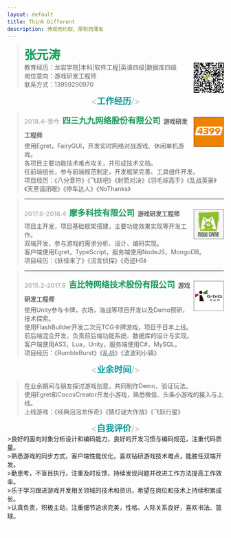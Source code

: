 ```yaml
---
layout: default
title: Think Different
description: 博观而约取，厚积而薄发
---
```


><span style="font-size:28px;color:#159957;"><strong>张元涛</strong></span><br>
><img style="float:right; margin-left:0.6em;" src="assets/code.jpg"  width="70" height="70" type="image/jpeg">
>教育经历：龙岩学院|本科|软件工程|英语四级|数据库四级<br>
>岗位意向：游戏研发工程师<br>
>联系方式：13959290970

<center><span style="font-size:20px;color:#b8b8b8"><<span style="color:#009999"><strong>工作经历</strong></span>/></span></center>

><img style="float:right; margin:0.6em 0 0 0.6em;" src="assets/4399.png"  width="70" height="70" type="image/jpeg">
><strong style="line-height: 2;"><span style="color:#b8b8b8">2018.4-至今</span>&ensp;<span style="font-size: 19px;color:#159957">四三九九网络股份有限公司</span>&ensp;游戏研发工程师</strong><br>
>使用Egret，FairyGUI，开发实时网络对战游戏、休闲单机游戏。<br>
>各项目主要功能技术难点攻关，并形成技术文档。<br>
>任前端组长，参与前端规范制定，开发框架完善、工具组件开发。<br>
>项目经历：《八分音符》《飞跃吧》《射箭对决》《羽毛球高手》《乱战英豪》《天黑请闭眼》《停车达人》《NoThanks》

>---
><img style="float:right; margin:0.6em 0 0 0.6em;" src="assets/modo.png"  width="70" height="70" type="image/jpeg">
><strong style="line-height: 2;"><span style="color:#b8b8b8">2017.6-2018.4</span>&ensp;<span style="font-size: 19px;color:#159957">摩多科技有限公司</span>&ensp;游戏研发工程师</strong><br>
>项目主开发，项目基础框架搭建，主要功能效果实现等开发工作。<br>
>双端开发，参与游戏的需求分析、设计、编码实现。<br>
>客户端使用Egret，TypeScript，服务端使用NodeJS，MongoDB。<br>
>项目经历：《妖怪来了》《流言侦探》《奇迹H5》

>---
><img style="float:right; margin:0.6em 0 0 0.6em;" src="assets/gbits.png"  width="70" height="70" type="image/jpeg">
><strong style="line-height: 2;"><span style="color:#b8b8b8">2015.2-2017.6</span>&ensp;<span style="font-size: 19px;color:#159957">吉比特网络技术股份有限公司</span>&ensp;游戏研发工程师</strong><br>
>使用Unity参与卡牌，农场，海战等项目开发以及Demo预研，技术探索。<br>
>使用FlashBuilder开发二次元TCG卡牌游戏，项目于日本上线。<br>
>前后端混合开发，负责前后端功能系统、数据库的设计与实现。<br>
>客户端使用AS3，Lua，Unity，服务端使用C#，MySQL。<br>
>项目经历：《RumbleBurst》《乱战》《波波利小镇》

<center><span style="font-size:20px;color:#b8b8b8"><<span style="color:#009999"><strong>业余时间</strong></span>/></span></center>

>在业余期间与朋友探讨游戏创意，共同制作Demo，验证玩法。<br>
>使用Egret和CocosCreator开发小游戏，熟悉微信、头条小游戏的接入与上线。<br>
>上线游戏：《经典泡泡龙传奇》《猜灯谜大作战》《飞跃行星》

<center><span style="font-size:20px;color:#b8b8b8"><<span style="color:#009999"><strong>自我评价</strong></span>/></span></center>
>良好的面向对象分析设计和编码能力，良好的开发习惯与编码规范，注重代码质量。<br>
>熟悉游戏的同步方式，客户端性能优化，喜欢钻研游戏技术难点，能胜任双端开发。<br>
>勤思考，不盲目执行，注重及时反馈，持续发现问题并改进工作方法提高工作效率。<br>
>乐于学习跟进游戏开发相关领域的技术和资讯，希望在岗位和技术上持续积累成长。<br>
>认真负责，积极主动，注重细节追求完美，性格、人际关系良好，喜欢书法、篮球。<br>

<p id="botInfo">
<i>
<span style="color:#ffffff">Thanks</span>
</i>
</p>